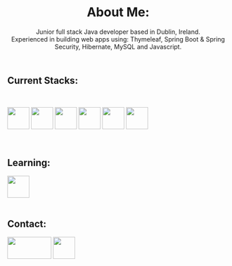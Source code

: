  <header>
        <h1>About Me:</h1>
        Junior full stack Java developer based in Dublin, Ireland. </br>
        Experienced in building web apps using: Thymeleaf, Spring Boot & Spring Security, Hibernate, MySQL and
        Javascript.
    </header>

   <h2>Current Stacks:</h2>

   <div style="display: inline_block"><br>
        <p>
            <img src="https://cdn.jsdelivr.net/gh/devicons/devicon/icons/java/java-original-wordmark.svg" width="50"
                height="50" />
            <img src="https://cdn.jsdelivr.net/gh/devicons/devicon/icons/spring/spring-original-wordmark.svg" width="50"
                height="50" />
            <img src="https://cdn.jsdelivr.net/gh/devicons/devicon/icons/mysql/mysql-original.svg" width="50"
                height="50" />
            <img src="https://cdn.jsdelivr.net/gh/devicons/devicon/icons/html5/html5-plain-wordmark.svg" width="50"
                height="50" />
            <img src="https://cdn.jsdelivr.net/gh/devicons/devicon/icons/css3/css3-plain-wordmark.svg" width="50"
                height="50" />
            <img src="https://cdn.jsdelivr.net/gh/devicons/devicon/icons/javascript/javascript-original.svg" width="50"
                height="50" />
        </p>
    </div>
    </br>
    <h2>Learning:</h2>
   <div>
        <img src="https://cdn.jsdelivr.net/gh/devicons/devicon/icons/react/react-original-wordmark.svg" width="50"
            height="50" />
    </div>
    </br>

   <h2>Contact:</h2>
   <div>
        <a href="https://www.linkedin.com/in/niall-j-murray/" target="_blank"><img
                src="https://upload.wikimedia.org/wikipedia/commons/b/b1/LinkedIn_Logo_2013_%282%29.svg" width="100"
                height="50"></a>
        <a href="mailto: niall_murray@outlook.com">
            <img src="https://upload.wikimedia.org/wikipedia/commons/d/df/Microsoft_Office_Outlook_%282018%E2%80%93present%29.svg"
                width="50" height="50"></a>
        </br>
    </div>

<!--    <div>
        <a href="https://github.com/Niall-J-Murray">
            <img align="center"
                src="https://github-readme-stats.vercel.app/api?username=Niall-J-Murray&show_icons=true&theme=transparent&include_all_commits=true&count_private=true&hide=issues" />
            <img align="center" height="170"
                src="https://github-readme-stats.vercel.app/api/top-langs/?username=Niall-J-Murray&layout=compact&langs_count=16theme=dark" />
        </a>
   </div>
 
   <div>
  <img align="center"
                src="https://github-readme-stats-6rdet0fw8-niall-j-murray.vercel.app/api?username=Niall-J-Murray&show_icons=true&theme=transparent&include_all_commits=true&count_private=true&hide=issues" />
 
      [![Anurag's GitHub stats](https://github-readme-stats.vercel.app/api?username=Niall-J-Murray)](https://github.com/anuraghazra/github-readme-stats)
   </div> -->
